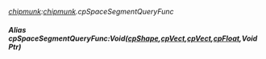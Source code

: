 _[chipmunk](../../modules/chipmunk/chipmunk-module.md):[chipmunk](../../modules/chipmunk/chipmunk-module.md).cpSpaceSegmentQueryFunc_
##### Alias cpSpaceSegmentQueryFunc:Void([cpShape](../../modules/chipmunk/chipmunk-cpshape.md),[cpVect](../../modules/chipmunk/chipmunk-cpvect.md),[cpVect](../../modules/chipmunk/chipmunk-cpvect.md),[cpFloat](../../modules/chipmunk/chipmunk-cpfloat.md),Void Ptr)
